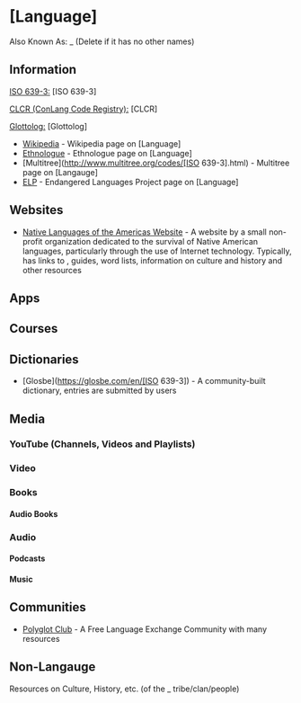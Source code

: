 # [Language]
Also Known As: _ (Delete if it has no other names)

## Information
[ISO 639-3:](https://en.wikipedia.org/wiki/ISO_639-3) [ISO 639-3]

[CLCR (ConLang Code Registry):](http://www.kreativekorp.com/clcr/) [CLCR]

[Glottolog:](https://glottolog.org/resource/languoid/id/[Glottolog]) [Glottolog]
- [Wikipedia]() - Wikipedia page on [Language]
- [Ethnologue]() - Ethnologue page on [Language]
- [Multitree](http://www.multitree.org/codes/[ISO 639-3].html) - Multitree page on [Langauge]
- [ELP]() - Endangered Languages Project page on [Language]

## Websites
- [Native Languages of the Americas Website](https://www.native-languages.org/) - A website by a small non-profit organization dedicated to the survival of Native American languages, particularly through the use of Internet technology. Typically, has links to , guides, word lists, information on culture and history and other resources
## Apps
## Courses
## Dictionaries
- [Glosbe](https://glosbe.com/en/[ISO 639-3]) - A community-built dictionary, entries are submitted by users
## Media
### YouTube (Channels, Videos and Playlists)
### Video
### Books
#### Audio Books
### Audio
#### Podcasts
#### Music
## Communities
- [Polyglot Club](https://polyglotclub.com/wiki/Language/[Language]) - A Free Language Exchange Community with many resources
## Non-Langauge
Resources on Culture, History, etc. (of the _ tribe/clan/people)
